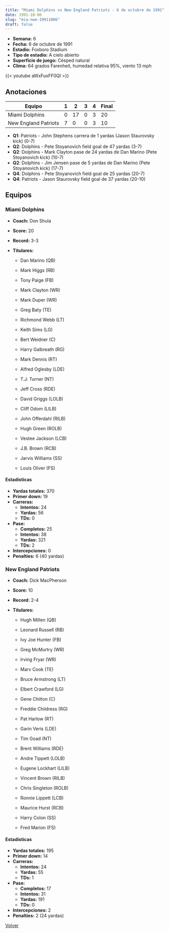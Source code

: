 ```yaml
---
title: "Miami Dolphins vs New England Patriots - 6 de octubre de 1991"
date: 1991-10-06
slug: "mia-nwe-19911006"
draft: false
---
```


- **Semana:** 6
- **Fecha:** 6 de octubre de 1991
- **Estadio:** Foxboro Stadium
- **Tipo de estadio:** A cielo abierto
- **Superficie de juego:** Césped natural
- **Clima:** 64 grados Farenheit, humedad relativa 95%, viento 13 mph


{{< youtube aWxFuxFF0QI >}}


## Anotaciones
| Equipo | 1 | 2 | 3 | 4 | Final |
|--------|---|---|---|---|-------|
| Miami Dolphins  | 0 | 17 | 0 | 3  | 20 |
| New England Patriots  | 7 | 0 | 0 | 3  | 10 |
- **Q1**: Patriots - John Stephens carrera de 1 yardas (Jason Staurovsky kick) (0-7)
- **Q2**: Dolphins - Pete Stoyanovich field goal de 47 yardas (3-7)
- **Q2**: Dolphins - Mark Clayton pase de 24 yardas de Dan Marino (Pete Stoyanovich kick) (10-7)
- **Q2**: Dolphins - Jim Jensen pase de 5 yardas de Dan Marino (Pete Stoyanovich kick) (17-7)
- **Q4**: Dolphins - Pete Stoyanovich field goal de 25 yardas (20-7)
- **Q4**: Patriots - Jason Staurovsky field goal de 37 yardas (20-10)


## Equipos


### Miami Dolphins
* **Coach:** Don Shula
* **Score:** 20
* **Record:** 3-3
* **Titulares:** 

  * Dan Marino (QB) 

  * Mark Higgs (RB) 

  * Tony Paige (FB) 

  * Mark Clayton (WR) 

  * Mark Duper (WR) 

  * Greg Baty (TE) 

  * Richmond Webb (LT) 

  * Keith Sims (LG) 

  * Bert Weidner (C) 

  * Harry Galbreath (RG) 

  * Mark Dennis (RT) 

  * Alfred Oglesby (LDE) 

  * T.J. Turner (NT) 

  * Jeff Cross (RDE) 

  * David Griggs (LOLB) 

  * Cliff Odom (LILB) 

  * John Offerdahl (RILB) 

  * Hugh Green (ROLB) 

  * Vestee Jackson (LCB) 

  * J.B. Brown (RCB) 

  * Jarvis Williams (SS) 

  * Louis Oliver (FS) 

#### Estadísticas
* **Yardas totales:** 370
* **Primer down:** 19
* **Carreras:**
  * **Intentos:** 24
  * **Yardas:** 56
  * **TDs:** 0
* **Pase:**
  * **Completos:** 25
  * **Intentos:** 38
  * **Yardas:** 321
  * **TDs:** 2
* **Intercepciones:** 0
* **Penalties:** 6 (40 yardas)

### New England Patriots
* **Coach:** Dick MacPherson
* **Score:** 10
* **Record:** 2-4
* **Titulares:** 

  * Hugh Millen (QB) 

  * Leonard Russell (RB) 

  * Ivy Joe Hunter (FB) 

  * Greg McMurtry (WR) 

  * Irving Fryar (WR) 

  * Marv Cook (TE) 

  * Bruce Armstrong (LT) 

  * Elbert Crawford (LG) 

  * Gene Chilton (C) 

  * Freddie Childress (RG) 

  * Pat Harlow (RT) 

  * Garin Veris (LDE) 

  * Tim Goad (NT) 

  * Brent Williams (RDE) 

  * Andre Tippett (LOLB) 

  * Eugene Lockhart (LILB) 

  * Vincent Brown (RILB) 

  * Chris Singleton (ROLB) 

  * Ronnie Lippett (LCB) 

  * Maurice Hurst (RCB) 

  * Harry Colon (SS) 

  * Fred Marion (FS) 

#### Estadísticas
* **Yardas totales:** 195
* **Primer down:** 14
* **Carreras:**
  * **Intentos:** 24
  * **Yardas:** 55
  * **TDs:** 1
* **Pase:**
  * **Completos:** 17
  * **Intentos:** 31
  * **Yardas:** 191
  * **TDs:** 0
* **Intercepciones:** 2
* **Penalties:** 2 (24 yardas)


[Volver](/historia/1991)
